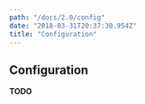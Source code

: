 ```yaml
---
path: "/docs/2.0/config"
date: "2018-03-31T20:37:30.954Z"
title: "Configuration"
---
```


## Configuration

**TODO**
